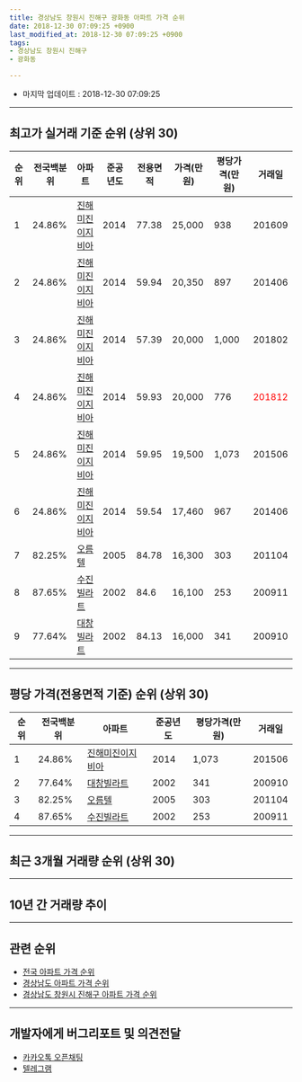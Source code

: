 ```yaml
---
title: 경상남도 창원시 진해구 광화동 아파트 가격 순위
date: 2018-12-30 07:09:25 +0900
last_modified_at: 2018-12-30 07:09:25 +0900
tags:
- 경상남도 창원시 진해구
- 광화동

---
```


* 마지막 업데이트 : 2018-12-30 07:09:25

---

## 최고가 실거래 기준 순위 (상위 30)


|순위|전국백분위|아파트|준공년도|전용면적|가격(만원)|평당가격(만원)|거래일|
|---|---|---|---|---|---|---|---|
|1|24.86%|[진해미진이지비아](https://search.naver.com/search.naver?query=%EA%B2%BD%EC%83%81%EB%82%A8%EB%8F%84+%EC%B0%BD%EC%9B%90%EC%8B%9C+%EC%A7%84%ED%95%B4%EA%B5%AC+%EA%B4%91%ED%99%94%EB%8F%99+%EC%A7%84%ED%95%B4%EB%AF%B8%EC%A7%84%EC%9D%B4%EC%A7%80%EB%B9%84%EC%95%84)|2014|77.38|25,000|938|201609|
|2|24.86%|[진해미진이지비아](https://search.naver.com/search.naver?query=%EA%B2%BD%EC%83%81%EB%82%A8%EB%8F%84+%EC%B0%BD%EC%9B%90%EC%8B%9C+%EC%A7%84%ED%95%B4%EA%B5%AC+%EA%B4%91%ED%99%94%EB%8F%99+%EC%A7%84%ED%95%B4%EB%AF%B8%EC%A7%84%EC%9D%B4%EC%A7%80%EB%B9%84%EC%95%84)|2014|59.94|20,350|897|201406|
|3|24.86%|[진해미진이지비아](https://search.naver.com/search.naver?query=%EA%B2%BD%EC%83%81%EB%82%A8%EB%8F%84+%EC%B0%BD%EC%9B%90%EC%8B%9C+%EC%A7%84%ED%95%B4%EA%B5%AC+%EA%B4%91%ED%99%94%EB%8F%99+%EC%A7%84%ED%95%B4%EB%AF%B8%EC%A7%84%EC%9D%B4%EC%A7%80%EB%B9%84%EC%95%84)|2014|57.39|20,000|1,000|201802|
|4|24.86%|[진해미진이지비아](https://search.naver.com/search.naver?query=%EA%B2%BD%EC%83%81%EB%82%A8%EB%8F%84+%EC%B0%BD%EC%9B%90%EC%8B%9C+%EC%A7%84%ED%95%B4%EA%B5%AC+%EA%B4%91%ED%99%94%EB%8F%99+%EC%A7%84%ED%95%B4%EB%AF%B8%EC%A7%84%EC%9D%B4%EC%A7%80%EB%B9%84%EC%95%84)|2014|59.93|20,000|776|<span style="color:red">201812</span>|
|5|24.86%|[진해미진이지비아](https://search.naver.com/search.naver?query=%EA%B2%BD%EC%83%81%EB%82%A8%EB%8F%84+%EC%B0%BD%EC%9B%90%EC%8B%9C+%EC%A7%84%ED%95%B4%EA%B5%AC+%EA%B4%91%ED%99%94%EB%8F%99+%EC%A7%84%ED%95%B4%EB%AF%B8%EC%A7%84%EC%9D%B4%EC%A7%80%EB%B9%84%EC%95%84)|2014|59.95|19,500|1,073|201506|
|6|24.86%|[진해미진이지비아](https://search.naver.com/search.naver?query=%EA%B2%BD%EC%83%81%EB%82%A8%EB%8F%84+%EC%B0%BD%EC%9B%90%EC%8B%9C+%EC%A7%84%ED%95%B4%EA%B5%AC+%EA%B4%91%ED%99%94%EB%8F%99+%EC%A7%84%ED%95%B4%EB%AF%B8%EC%A7%84%EC%9D%B4%EC%A7%80%EB%B9%84%EC%95%84)|2014|59.54|17,460|967|201406|
|7|82.25%|[오름텔](https://search.naver.com/search.naver?query=%EA%B2%BD%EC%83%81%EB%82%A8%EB%8F%84+%EC%B0%BD%EC%9B%90%EC%8B%9C+%EC%A7%84%ED%95%B4%EA%B5%AC+%EA%B4%91%ED%99%94%EB%8F%99+%EC%98%A4%EB%A6%84%ED%85%94)|2005|84.78|16,300|303|201104|
|8|87.65%|[수진빌라트](https://search.naver.com/search.naver?query=%EA%B2%BD%EC%83%81%EB%82%A8%EB%8F%84+%EC%B0%BD%EC%9B%90%EC%8B%9C+%EC%A7%84%ED%95%B4%EA%B5%AC+%EA%B4%91%ED%99%94%EB%8F%99+%EC%88%98%EC%A7%84%EB%B9%8C%EB%9D%BC%ED%8A%B8)|2002|84.6|16,100|253|200911|
|9|77.64%|[대창빌라트](https://search.naver.com/search.naver?query=%EA%B2%BD%EC%83%81%EB%82%A8%EB%8F%84+%EC%B0%BD%EC%9B%90%EC%8B%9C+%EC%A7%84%ED%95%B4%EA%B5%AC+%EA%B4%91%ED%99%94%EB%8F%99+%EB%8C%80%EC%B0%BD%EB%B9%8C%EB%9D%BC%ED%8A%B8)|2002|84.13|16,000|341|200910|


---

## 평당 가격(전용면적 기준) 순위 (상위 30)


|순위|전국백분위|아파트|준공년도|평당가격(만원)|거래일|
|---|---|---|---|---|---|
|1|24.86%|[진해미진이지비아](https://search.naver.com/search.naver?query=%EA%B2%BD%EC%83%81%EB%82%A8%EB%8F%84+%EC%B0%BD%EC%9B%90%EC%8B%9C+%EC%A7%84%ED%95%B4%EA%B5%AC+%EA%B4%91%ED%99%94%EB%8F%99+%EC%A7%84%ED%95%B4%EB%AF%B8%EC%A7%84%EC%9D%B4%EC%A7%80%EB%B9%84%EC%95%84)|2014|1,073|201506|
|2|77.64%|[대창빌라트](https://search.naver.com/search.naver?query=%EA%B2%BD%EC%83%81%EB%82%A8%EB%8F%84+%EC%B0%BD%EC%9B%90%EC%8B%9C+%EC%A7%84%ED%95%B4%EA%B5%AC+%EA%B4%91%ED%99%94%EB%8F%99+%EB%8C%80%EC%B0%BD%EB%B9%8C%EB%9D%BC%ED%8A%B8)|2002|341|200910|
|3|82.25%|[오름텔](https://search.naver.com/search.naver?query=%EA%B2%BD%EC%83%81%EB%82%A8%EB%8F%84+%EC%B0%BD%EC%9B%90%EC%8B%9C+%EC%A7%84%ED%95%B4%EA%B5%AC+%EA%B4%91%ED%99%94%EB%8F%99+%EC%98%A4%EB%A6%84%ED%85%94)|2005|303|201104|
|4|87.65%|[수진빌라트](https://search.naver.com/search.naver?query=%EA%B2%BD%EC%83%81%EB%82%A8%EB%8F%84+%EC%B0%BD%EC%9B%90%EC%8B%9C+%EC%A7%84%ED%95%B4%EA%B5%AC+%EA%B4%91%ED%99%94%EB%8F%99+%EC%88%98%EC%A7%84%EB%B9%8C%EB%9D%BC%ED%8A%B8)|2002|253|200911|


---

## 최근 3개월 거래량 순위 (상위 30)


<div style="width:100%;">
    <canvas id="deal_count_ranking" height="250"></canvas>
</div>


<script>
new Chart(document.getElementById("deal_count_ranking"), {
    type: 'horizontalBar',
    data: {
        labels: ['진해미진이지비아', '오름텔'],
        datasets: [{
            label: '실거래 수',
            data: [2, 1],
            borderColor: "rgba(255, 0, 128, 1)",
            backgroundColor: "rgba(255, 0, 128, 0.5)",
            fill: false,
        }]
    },
    options: {
        responsive: true,
        title: {
            display: true,
            text: '최근 3개월 거래량 순위'
        },
        tooltips: {
            mode: 'index',
            intersect: false,
            callbacks: {
                title: function(tooltipItems, data) {
                    return "실거래 수:";
                },
                label: function(tooltipItem, data) {
                    return data.labels[tooltipItem.index] + ": " + tooltipItem.xLabel;
                }
            }
        },
        hover: {
            mode: 'nearest',
            intersect: true
        },
        scales: {
            xAxes: [{
                display: true,
                scaleLabel: {
                    display: true,
                    labelString: '실거래 수'
                },
                ticks: {
                    suggestedMin: 0,
                }
            }],
            yAxes: [{
                display: true,
                ticks: {
                    autoSkip: false,
                    callback: function(value, index, values) {
                        if (value.length > 15)
                            return value.substr(0, 13) + "...";
                        else
                            return value;
                    }
                },
                scaleLabel: {
                    display: false,
                }
            }]
        }
    }
});

</script>


---

## 10년 간 거래량 추이


<div style="width:100%;">
    <canvas id="deal_progress" height="250"></canvas>
</div>

<script>
new Chart(document.getElementById("deal_progress"), {
    type: 'line',
    data: {
        labels: ['200812','200901','200902','200903','200904','200905','200906','200907','200908','200909','200910','200911','200912','201001','201002','201003','201004','201005','201006','201007','201008','201009','201010','201011','201012','201101','201102','201103','201104','201105','201106','201107','201108','201109','201110','201111','201112','201201','201202','201203','201204','201205','201206','201207','201208','201209','201210','201211','201212','201301','201302','201303','201304','201305','201306','201307','201308','201309','201310','201311','201312','201401','201402','201403','201404','201405','201406','201407','201408','201409','201410','201411','201412','201501','201502','201503','201504','201505','201506','201507','201508','201509','201510','201511','201512','201601','201602','201603','201604','201605','201606','201607','201608','201609','201610','201611','201612','201701','201702','201703','201704','201705','201706','201707','201708','201709','201710','201711','201712','201801','201802','201803','201804','201805','201806','201807','201808','201809','201810','201811','201812'],
        datasets: [{
            label: '실거래 수',
            pointRadius: 1,
            data: [0, 0, 0, 0, 0, 0, 0, 0, 0, 0, 2, 1, 1, 1, 0, 2, 0, 0, 0, 0, 1, 1, 0, 0, 1, 0, 1, 3, 2, 2, 0, 0, 0, 0, 0, 1, 0, 0, 0, 1, 0, 0, 0, 0, 0, 0, 0, 0, 0, 1, 1, 0, 0, 0, 0, 0, 0, 0, 0, 0, 0, 0, 0, 1, 0, 0, 3, 0, 2, 4, 0, 2, 0, 0, 1, 0, 1, 1, 2, 0, 0, 1, 0, 0, 0, 0, 0, 1, 0, 1, 2, 3, 0, 1, 2, 1, 0, 1, 1, 1, 0, 0, 1, 0, 0, 2, 0, 0, 1, 0, 1, 1, 1, 0, 0, 0, 0, 0, 2, 0, 1],
            borderColor: "rgba(255, 201, 14, 1)",
            backgroundColor: "rgba(255, 201, 14, 0.5)",
            fill: true,
        }]
    },
    options: {
        responsive: true,
        title: {
            display: true,
            text: '10년간 거래량 추이'
        },
        tooltips: {
            mode: 'index',
            intersect: false,
        },
        hover: {
            mode: 'nearest',
            intersect: true
        },
        scales: {
            xAxes: [{
                display: true,
                scaleLabel: {
                    display: true,
                    labelString: '년/월'
                }
            }],
            yAxes: [{
                display: true,
                ticks: {
                    suggestedMin: 0,
                },
                scaleLabel: {
                    display: true,
                    labelString: '실거래 수'
                }
            }]
        }
    }
});

</script>


---

## 관련 순위

- [전국 아파트 가격 순위](https://inasie.github.io/apt-ranking/전국)
- [경상남도 아파트 가격 순위](https://inasie.github.io/apt-ranking/경상남도)
- [경상남도 창원시 진해구 아파트 가격 순위](https://inasie.github.io/apt-ranking/경상남도-창원시-진해구)


---

## 개발자에게 버그리포트 및 의견전달

- [카카오톡 오픈채팅](https://open.kakao.com/o/gLJUAP4)
- [텔레그램](https://t.me/inasie)

